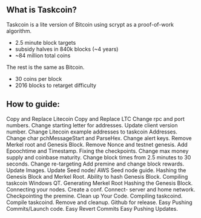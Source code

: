 What is Taskcoin?
----------------

Taskcoin is a lite version of Bitcoin using scrypt as a proof-of-work algorithm.
 - 2.5 minute block targets
 - subsidy halves in 840k blocks (~4 years)
 - ~84 million total coins

The rest is the same as Bitcoin.
 - 30 coins per block
 - 2016 blocks to retarget difficulty

How to guide:
----------------
Copy and Replace Litecoin
Copy and Replace LTC
Change rpc and port numbers.
Change starting letter for addresses.
Update client version number.
Change Litecoin example addresses to taskcoin Addresses.
Change char pchMessageStart and ParseHex.
Change alert keys.
Remove Merkel root and Genesis Block.
Remove Nonce and testnet genesis.
Add Epoochtime and Timestamp.
Fixing the checkpoints.
Change max money supply and coinbase maturity.
Change block times from 2.5 minutes to 30 seconds.
Change re-targeting
Add premine and change block rewards.
Update Images.
Update Seed node/ AWS Seed node guide.
Hashing the Genesis Block and Merkel Root.
Ability to hash Genesis Block.
Compiling taskcoin Windows QT.
Generating Merkel Root
Hashing the Genesis Block.
Connecting your nodes.
Create a conf.
Connect- server and home network.
Checkpointing the premine.
Clean up Your Code.
Compiling taskcoind.
Compile taskcoind.
Remove and cleanup.
Github for release.
Easy Pushing Commits/Launch code.
Easy Revert Commits
Easy Pushing Updates.
